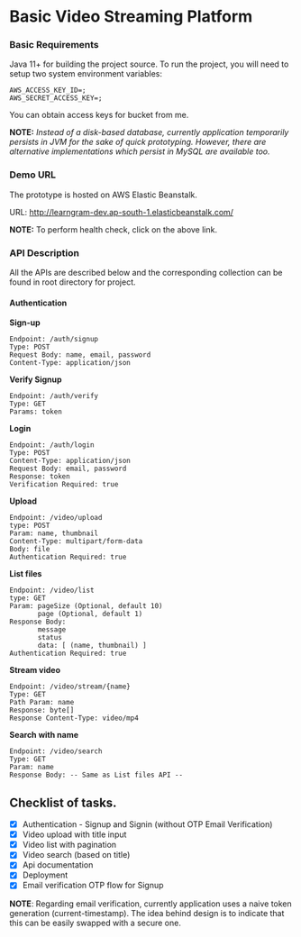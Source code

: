 # Basic Video Streaming Platform

### Basic Requirements
Java 11+ for building the project source.
To run the project, you will need to setup two system environment variables:
```
AWS_ACCESS_KEY_ID=;
AWS_SECRET_ACCESS_KEY=;
```
You can obtain access keys for bucket from me.

**NOTE:** *Instead of a disk-based database, currently application temporarily persists in JVM for the
sake of quick prototyping. However, there are alternative implementations which persist in MySQL are available too.*
                           
### Demo URL

The prototype is hosted on AWS Elastic Beanstalk.

URL: http://learngram-dev.ap-south-1.elasticbeanstalk.com/

**NOTE:** To perform health check, click on the above link.

### API Description

All the APIs are described below and the corresponding collection can be found in root directory for project.

#### Authentication

**Sign-up**
```
Endpoint: /auth/signup
Type: POST
Request Body: name, email, password
Content-Type: application/json
```

**Verify Signup**
```
Endpoint: /auth/verify
Type: GET
Params: token
```

**Login**
```
Endpoint: /auth/login
Type: POST
Content-Type: application/json
Request Body: email, password
Response: token
Verification Required: true
```

**Upload**
```
Endpoint: /video/upload
type: POST
Param: name, thumbnail
Content-Type: multipart/form-data
Body: file
Authentication Required: true
```

**List files**
```
Endpoint: /video/list
type: GET
Param: pageSize (Optional, default 10)
       page (Optional, default 1)
Response Body:
       message
       status
       data: [ (name, thumbnail) ]
Authentication Required: true
```

**Stream video**
```
Endpoint: /video/stream/{name}
Type: GET
Path Param: name
Response: byte[]
Response Content-Type: video/mp4
```

**Search with name**
```
Endpoint: /video/search
Type: GET
Param: name
Response Body: -- Same as List files API --
```


## Checklist of tasks.
- [x] Authentication - Signup and Signin (without OTP Email Verification)
- [x] Video upload with title input
- [x] Video list with pagination
- [x] Video search (based on title)
- [x] Api documentation
- [x] Deployment
- [x] Email verification OTP flow for Signup 

**NOTE**: Regarding email verification, currently application uses a naive token generation (current-timestamp). The idea behind design is to indicate that this can be easily swapped with a secure one.

